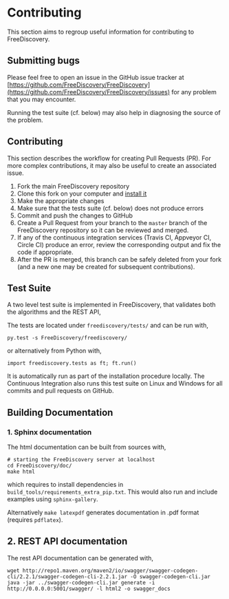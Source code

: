 # Contributing

This section aims to regroup useful information for contributing to FreeDiscovery. 


## Submitting bugs

Please feel free to open an issue in the GitHub issue tracker at [https://github.com/FreeDiscovery/FreeDiscovery](https://github.com/FreeDiscovery/FreeDiscovery/issues) for any problem that you may encounter.

Running the test suite (cf. below) may also help in diagnosing the source of the problem.

## Contributing

This section describes the workflow for creating Pull Requests (PR). For more complex contributions, it may also be useful to create an associated issue. 

 1. Fork the main FreeDiscovery repository
 2. Clone this fork on your computer and [install it](https://freediscovery.github.io/doc/dev/installation_instructions.html#a-python-install)
 3. Make the appropriate changes
 4. Make sure that the tests suite (cf. below) does not produce errors
 5. Commit and push the changes to GitHub
 6. Create a Pull Request from your branch to the `master` branch of the FreeDiscovery repository so it can be reviewed and merged. 
 7. If any of the continuous integration services (Travis CI, Appveyor CI, Circle CI) produce an error, review the corresponding output and fix the code if appropriate. 
 8. After the PR is merged, this branch can be safely deleted from your fork (and a new one may be created for subsequent contributions).



## Test Suite

A two level test suite is implemented in FreeDiscovery, that validates both the algorithms and the REST API, 

The tests are located under `freediscovery/tests/` and can be run with,

    py.test -s FreeDiscovery/freediscovery/

or alternatively from Python with,

    import freediscovery.tests as ft; ft.run()

It is automatically run as part of the installation procedure locally. The Continuous Integration also runs this test suite on Linux and Windows for all commits and pull requests on GitHub.  


## Building Documentation

### 1. Sphinx documentation 

The html documentation can be built from sources with,
     
    # starting the FreeDiscovery server at localhost
    cd FreeDiscovery/doc/
    make html

which requires to install dependencies in `build_tools/requirements_extra_pip.txt`. This would also run and include examples using `sphinx-gallery`.

Alternatively  `make latexpdf` generates documentation in .pdf format (requires `pdflatex`). 

## 2. REST API documentation

The rest API documentation can be generated with,

    wget http://repo1.maven.org/maven2/io/swagger/swagger-codegen-cli/2.2.1/swagger-codegen-cli-2.2.1.jar -O swagger-codegen-cli.jar
    java -jar ../swagger-codegen-cli.jar generate -i http://0.0.0.0:5001/swagger/ -l html2 -o swagger_docs
